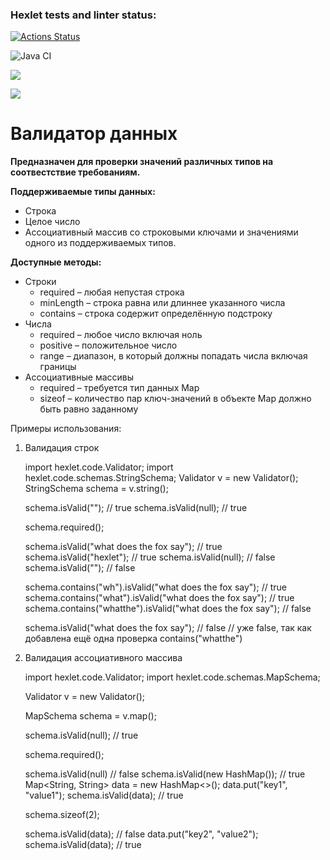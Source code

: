 ### Hexlet tests and linter status:
[![Actions Status](https://github.com/nik2704/java-project-lvl3/workflows/hexlet-check/badge.svg)](https://github.com/nik2704/java-project-lvl3/actions)

![Java CI](https://github.com/nik2704/java-project-lvl2/actions/workflows/blank.yml/badge.svg)

<a href="https://codeclimate.com/github/nik2704/java-project-lvl3/maintainability"><img src="https://api.codeclimate.com/v1/badges/afb66a0d8d00ae36edc0/maintainability" /></a>

<a href="https://codeclimate.com/github/nik2704/java-project-lvl3/test_coverage"><img src="https://api.codeclimate.com/v1/badges/afb66a0d8d00ae36edc0/test_coverage" /></a>

# **Валидатор данных**

**Предназначен для проверки значений различных типов на соотвестствие требованиям.**

**Поддерживаемые типы данных:**
* Строка
* Целое число
* Ассоциативный массив со строковыми ключами и значениями одного из поддерживаемых типов.

**Доступные методы:**
* Строки
   * required – любая непустая строка
   * minLength – строка равна или длиннее указанного числа
   * contains – строка содержит определённую подстроку
* Числа
   * required – любое число включая ноль
   * positive – положительное число
   * range – диапазон, в который должны попадать числа включая границы
* Ассоциативные массивы
   * required – требуется тип данных Map
   * sizeof – количество пар ключ-значений в объекте Map должно быть равно заданному

Примеры использования:

1) Валидация строк


    import hexlet.code.Validator;
    import hexlet.code.schemas.StringSchema;
    Validator v = new Validator();
    StringSchema schema = v.string();
    
    schema.isValid(""); // true
    schema.isValid(null); // true
    
    schema.required();
    
    schema.isValid("what does the fox say"); // true
    schema.isValid("hexlet"); // true
    schema.isValid(null); // false
    schema.isValid(""); // false
    
    schema.contains("wh").isValid("what does the fox say"); // true
    schema.contains("what").isValid("what does the fox say"); // true
    schema.contains("whatthe").isValid("what does the fox say"); // false
    
    schema.isValid("what does the fox say"); // false
    // уже false, так как добавлена ещё одна проверка contains("whatthe")


2) Валидация ассоциативного массива


    import hexlet.code.Validator;
    import hexlet.code.schemas.MapSchema;
    
    Validator v = new Validator();
    
    MapSchema schema = v.map();
    
    schema.isValid(null); // true
    
    schema.required();
    
    schema.isValid(null) // false
    schema.isValid(new HashMap()); // true
    Map<String, String> data = new HashMap<>();
    data.put("key1", "value1");
    schema.isValid(data); // true
    
    schema.sizeof(2);
    
    schema.isValid(data);  // false
    data.put("key2", "value2");
    schema.isValid(data); // true